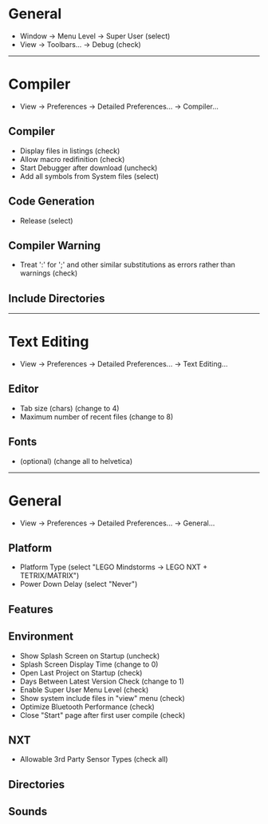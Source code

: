 # General
* Window -> Menu Level -> Super User (select)
* View -> Toolbars... -> Debug (check)

-------------------------
# Compiler
* View -> Preferences -> Detailed Preferences... -> Compiler...

## Compiler
* Display files in listings (check)
* Allow macro redifinition (check)
* Start Debugger after download (uncheck)
* Add all symbols from System files (select)

## Code Generation
* Release (select)

## Compiler Warning
* Treat ':' for ';' and other similar substitutions as errors rather than warnings (check)

## Include Directories

-------------------------
# Text Editing
* View -> Preferences -> Detailed Preferences... -> Text Editing...

## Editor
* Tab size (chars) (change to 4)
* Maximum number of recent files (change to 8)

## Fonts
* (optional) (change all to helvetica)

-------------------------
# General
* View -> Preferences -> Detailed Preferences... -> General...

## Platform
* Platform Type (select "LEGO Mindstorms -> LEGO NXT + TETRIX/MATRIX")
* Power Down Delay (select "Never")

## Features

## Environment
* Show Splash Screen on Startup (uncheck)
* Splash Screen Display Time (change to 0)
* Open Last Project on Startup (check)
* Days Between Latest Version Check (change to 1)
* Enable Super User Menu Level (check)
* Show system include files in "view" menu (check)
* Optimize Bluetooth Performance (check)
* Close "Start" page after first user compile (check)

## NXT
* Allowable 3rd Party Sensor Types (check all)

## Directories

## Sounds
